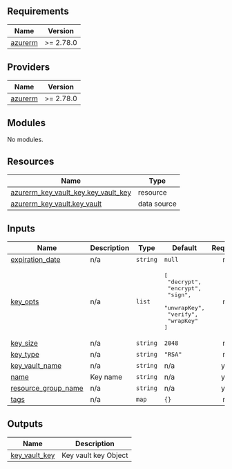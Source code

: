 <!-- BEGIN_TF_DOCS -->
## Requirements

| Name | Version |
|------|---------|
| <a name="requirement_azurerm"></a> [azurerm](#requirement\_azurerm) | >= 2.78.0 |

## Providers

| Name | Version |
|------|---------|
| <a name="provider_azurerm"></a> [azurerm](#provider\_azurerm) | >= 2.78.0 |

## Modules

No modules.

## Resources

| Name | Type |
|------|------|
| [azurerm_key_vault_key.key_vault_key](https://registry.terraform.io/providers/hashicorp/azurerm/latest/docs/resources/key_vault_key) | resource |
| [azurerm_key_vault.key_vault](https://registry.terraform.io/providers/hashicorp/azurerm/latest/docs/data-sources/key_vault) | data source |

## Inputs

| Name | Description | Type | Default | Required |
|------|-------------|------|---------|:--------:|
| <a name="input_expiration_date"></a> [expiration\_date](#input\_expiration\_date) | n/a | `string` | `null` | no |
| <a name="input_key_opts"></a> [key\_opts](#input\_key\_opts) | n/a | `list` | <pre>[<br>  "decrypt",<br>  "encrypt",<br>  "sign",<br>  "unwrapKey",<br>  "verify",<br>  "wrapKey"<br>]</pre> | no |
| <a name="input_key_size"></a> [key\_size](#input\_key\_size) | n/a | `string` | `2048` | no |
| <a name="input_key_type"></a> [key\_type](#input\_key\_type) | n/a | `string` | `"RSA"` | no |
| <a name="input_key_vault_name"></a> [key\_vault\_name](#input\_key\_vault\_name) | n/a | `string` | n/a | yes |
| <a name="input_name"></a> [name](#input\_name) | Key name | `string` | n/a | yes |
| <a name="input_resource_group_name"></a> [resource\_group\_name](#input\_resource\_group\_name) | n/a | `string` | n/a | yes |
| <a name="input_tags"></a> [tags](#input\_tags) | n/a | `map` | `{}` | no |

## Outputs

| Name | Description |
|------|-------------|
| <a name="output_key_vault_key"></a> [key\_vault\_key](#output\_key\_vault\_key) | Key vault key Object |
<!-- END_TF_DOCS -->